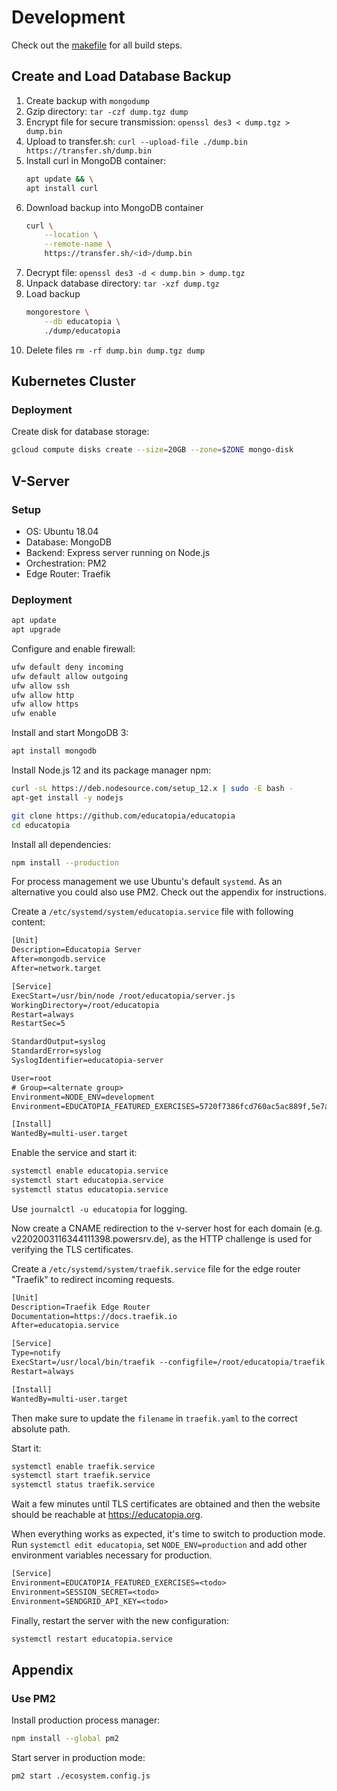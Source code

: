 # Development

Check out the [makefile] for all build steps.

[makefile]: ./makefile


## Create and Load Database Backup

1. Create backup with `mongodump`
1. Gzip directory: `tar -czf dump.tgz dump`
1. Encrypt file for secure transmission: `openssl des3 < dump.tgz > dump.bin`
1. Upload to transfer.sh:
    `curl --upload-file ./dump.bin https://transfer.sh/dump.bin`
1. Install curl in MongoDB container:
    ```sh
    apt update && \
    apt install curl
    ```
1. Download backup into MongoDB container
    ```sh
    curl \
        --location \
        --remote-name \
        https://transfer.sh/<id>/dump.bin
    ```
1. Decrypt file: `openssl des3 -d < dump.bin > dump.tgz`
1. Unpack database directory: `tar -xzf dump.tgz`
1. Load backup
    ```sh
    mongorestore \
        --db educatopia \
        ./dump/educatopia
    ```
1. Delete files `rm -rf dump.bin dump.tgz dump`


## Kubernetes Cluster

### Deployment

Create disk for database storage:

```sh
gcloud compute disks create --size=20GB --zone=$ZONE mongo-disk
```


## V-Server

### Setup

- OS: Ubuntu 18.04
- Database: MongoDB
- Backend: Express server running on Node.js
- Orchestration: PM2
- Edge Router: Traefik


### Deployment

```sh
apt update
apt upgrade
```

Configure and enable firewall:

```sh
ufw default deny incoming
ufw default allow outgoing
ufw allow ssh
ufw allow http
ufw allow https
ufw enable
```

Install and start MongoDB 3:

```sh
apt install mongodb
```

Install Node.js 12 and its package manager npm:

```sh
curl -sL https://deb.nodesource.com/setup_12.x | sudo -E bash -
apt-get install -y nodejs
```

```sh
git clone https://github.com/educatopia/educatopia
cd educatopia
```

Install all dependencies:

```sh
npm install --production
```

For process management we use Ubuntu's default `systemd`.
As an alternative you could also use PM2.
Check out the appendix for instructions.

Create a `/etc/systemd/system/educatopia.service` file
with following content:

```txt
[Unit]
Description=Educatopia Server
After=mongodb.service
After=network.target

[Service]
ExecStart=/usr/bin/node /root/educatopia/server.js
WorkingDirectory=/root/educatopia
Restart=always
RestartSec=5

StandardOutput=syslog
StandardError=syslog
SyslogIdentifier=educatopia-server

User=root
# Group=<alternate group>
Environment=NODE_ENV=development
Environment=EDUCATOPIA_FEATURED_EXERCISES=5720f7386fcd760ac5ac889f,5e7a81fcff317963cd06cec1,5e7a77b7ff317963cd06cec0,57210d136fcd760ac5ac88b7

[Install]
WantedBy=multi-user.target
```

Enable the service and start it:

```sh
systemctl enable educatopia.service
systemctl start educatopia.service
systemctl status educatopia.service
```

Use `journalctl -u educatopia` for logging.

Now create a CNAME redirection to the v-server host for each domain
(e.g. v2202003116344111398.powersrv.de),
as the HTTP challenge is used for verifying the TLS certificates.

Create a `/etc/systemd/system/traefik.service` file
for the edge router "Traefik" to redirect incoming requests.

```txt
[Unit]
Description=Traefik Edge Router
Documentation=https://docs.traefik.io
After=educatopia.service

[Service]
Type=notify
ExecStart=/usr/local/bin/traefik --configfile=/root/educatopia/traefik.yaml
Restart=always

[Install]
WantedBy=multi-user.target
```

Then make sure to update the `filename` in `traefik.yaml`
to the correct absolute path.

Start it:

```sh
systemctl enable traefik.service
systemctl start traefik.service
systemctl status traefik.service
```

Wait a few minutes until TLS certificates are obtained and
then the website should be reachable at <https://educatopia.org>.

When everything works as expected, it's time to switch to production mode.
Run `systemctl edit educatopia`, set `NODE_ENV=production` and add
other environment variables necessary for production.

```txt
[Service]
Environment=EDUCATOPIA_FEATURED_EXERCISES=<todo>
Environment=SESSION_SECRET=<todo>
Environment=SENDGRID_API_KEY=<todo>
```

Finally, restart the server with the new configuration:

```sh
systemctl restart educatopia.service
```


## Appendix

### Use PM2

Install production process manager:

```sh
npm install --global pm2
```

Start server in production mode:

```sh
pm2 start ./ecosystem.config.js
```
